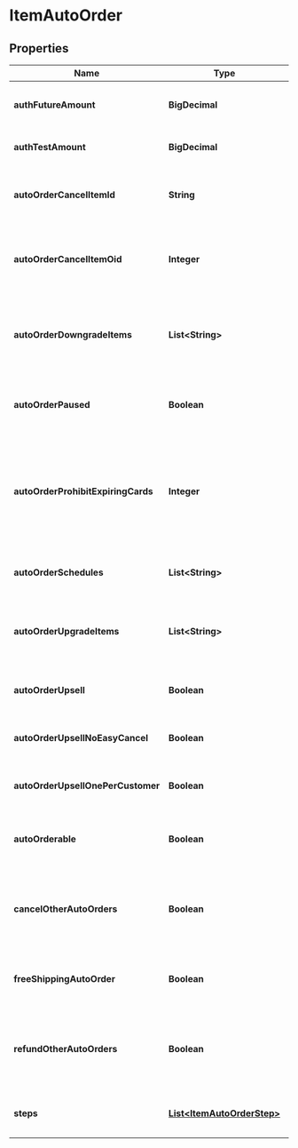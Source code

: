 

# ItemAutoOrder


## Properties

| Name | Type | Description | Notes |
|------------ | ------------- | ------------- | -------------|
|**authFutureAmount** | **BigDecimal** | Amount to try and authorize for the future rebill |  [optional] |
|**authTestAmount** | **BigDecimal** | Amount to try and test authorize |  [optional] |
|**autoOrderCancelItemId** | **String** | Item id to attempt charging the customer for if they cancel |  [optional] |
|**autoOrderCancelItemOid** | **Integer** | Item object identifier to attempt charging the customer for if they cancel |  [optional] |
|**autoOrderDowngradeItems** | **List&lt;String&gt;** | List of downgrade items presented to customer service representatives |  [optional] |
|**autoOrderPaused** | **Boolean** | True if the rebill processing of this item is paused |  [optional] |
|**autoOrderProhibitExpiringCards** | **Integer** | Minimum number of months before expiration for the card.  Overrides the account level setting if higher.  Set to zero to disable. |  [optional] |
|**autoOrderSchedules** | **List&lt;String&gt;** | The user selectable schedules that are available |  [optional] |
|**autoOrderUpgradeItems** | **List&lt;String&gt;** | List of upgrade items presented to customer service representatives |  [optional] |
|**autoOrderUpsell** | **Boolean** | True if this item uses a fixed upsell step schedule |  [optional] |
|**autoOrderUpsellNoEasyCancel** | **Boolean** | Do not send the easy cancel email to the customer |  [optional] |
|**autoOrderUpsellOnePerCustomer** | **Boolean** | Limit the purchase of this item to one per customer |  [optional] |
|**autoOrderable** | **Boolean** | True if this item can be automatically ordered by the customer |  [optional] |
|**cancelOtherAutoOrders** | **Boolean** | True if other auto orders for this customer should be canceled when this item is ordered |  [optional] |
|**freeShippingAutoOrder** | **Boolean** | True if the customer should be given free shipping |  [optional] |
|**refundOtherAutoOrders** | **Boolean** | True if other auto orders for this customer should refunded if this item is refunded. |  [optional] |
|**steps** | [**List&lt;ItemAutoOrderStep&gt;**](ItemAutoOrderStep.md) | The rebill steps if this auto order is an upsell |  [optional] |




